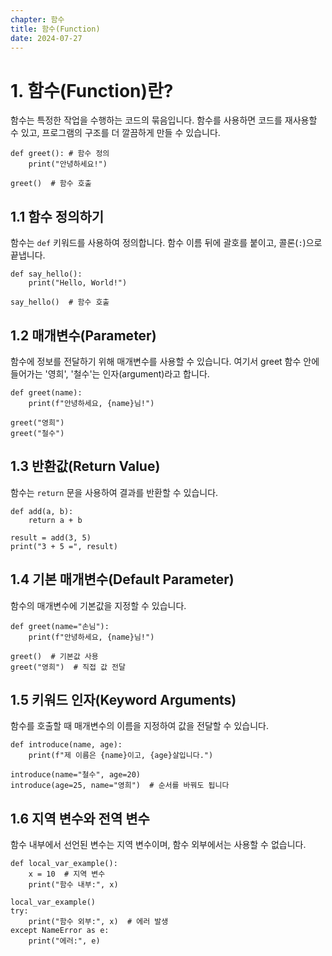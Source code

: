 ```yaml
---
chapter: 함수
title: 함수(Function)
date: 2024-07-27
---
```


# 1. 함수(Function)란?

함수는 특정한 작업을 수행하는 코드의 묶음입니다. 함수를 사용하면 코드를 재사용할 수 있고, 프로그램의 구조를 더 깔끔하게 만들 수 있습니다.

```python-exec
def greet(): # 함수 정의
    print("안녕하세요!")

greet()  # 함수 호출
```

## 1.1 함수 정의하기

함수는 `def` 키워드를 사용하여 정의합니다. 함수 이름 뒤에 괄호를 붙이고, 콜론(`:`)으로 끝냅니다.

```python-exec
def say_hello():
    print("Hello, World!")

say_hello()  # 함수 호출
```

## 1.2 매개변수(Parameter)

함수에 정보를 전달하기 위해 매개변수를 사용할 수 있습니다. 여기서 greet 함수 안에 들어가는 '영희', '철수'는 인자(argument)라고 합니다.

```python-exec
def greet(name):
    print(f"안녕하세요, {name}님!")

greet("영희")
greet("철수")
```

## 1.3 반환값(Return Value)

함수는 `return` 문을 사용하여 결과를 반환할 수 있습니다.

```python-exec
def add(a, b):
    return a + b

result = add(3, 5)
print("3 + 5 =", result)
```

## 1.4 기본 매개변수(Default Parameter)

함수의 매개변수에 기본값을 지정할 수 있습니다.

```python-exec
def greet(name="손님"):
    print(f"안녕하세요, {name}님!")

greet()  # 기본값 사용
greet("영희")  # 직접 값 전달
```

## 1.5 키워드 인자(Keyword Arguments)

함수를 호출할 때 매개변수의 이름을 지정하여 값을 전달할 수 있습니다.

```python-exec
def introduce(name, age):
    print(f"제 이름은 {name}이고, {age}살입니다.")

introduce(name="철수", age=20)
introduce(age=25, name="영희")  # 순서를 바꿔도 됩니다
```

## 1.6 지역 변수와 전역 변수

함수 내부에서 선언된 변수는 지역 변수이며, 함수 외부에서는 사용할 수 없습니다.

```python-exec
def local_var_example():
    x = 10  # 지역 변수
    print("함수 내부:", x)

local_var_example()
try:
    print("함수 외부:", x)  # 에러 발생
except NameError as e:
    print("에러:", e)
```